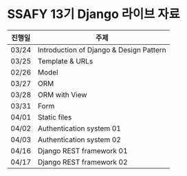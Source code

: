 # SSAFY 13기 Django 라이브 자료

| 진행일 | 주제            |
| ------ | --------------- |
| 03/24 | Introduction of Django & Design Pattern |
| 03/25 | Template & URLs |
| 02/26 | Model |
| 03/27 | ORM                                     |
| 03/28 | ORM with View |
| 03/31 | Form |
| 04/01 | Static files |
| 04/02 | Authentication system 01 |
| 04/03 | Authentication system 02 |
| 04/16 | Django REST framework 01 |
| 04/17 | Django REST framework 02 |

